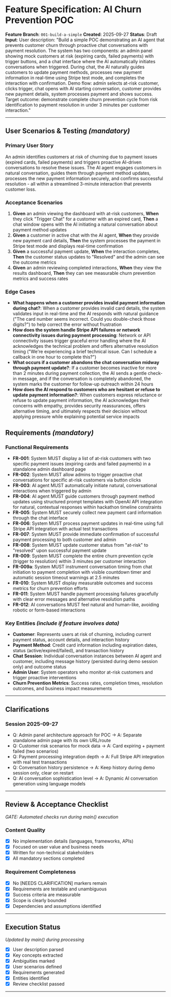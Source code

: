 # Feature Specification: AI Churn Prevention POC

**Feature Branch**: `001-build-a-simple`
**Created**: 2025-09-27
**Status**: Draft
**Input**: User description: "Build a simple POC demonstrating an AI agent that prevents customer churn through proactive chat conversations with payment resolution. The system has two components: an admin panel showing mock customers at risk (expiring cards, failed payments) with trigger buttons, and a chat interface where the AI automatically initiates conversations when triggered. During chat, the AI naturally guides customers to update payment methods, processes new payment information in real-time using Stripe test mode, and completes the interaction with confirmation. Demo flow: admin selects at-risk customer, clicks trigger, chat opens with AI starting conversation, customer provides new payment details, system processes payment and shows success. Target outcome: demonstrate complete churn prevention cycle from risk identification to payment resolution in under 3 minutes per customer interaction."

---

## User Scenarios & Testing *(mandatory)*

### Primary User Story
An admin identifies customers at risk of churning due to payment issues (expired cards, failed payments) and triggers proactive AI-driven conversations to resolve these issues. The AI agent engages customers in natural conversation, guides them through payment method updates, processes the new payment information securely, and confirms successful resolution - all within a streamlined 3-minute interaction that prevents customer loss.

### Acceptance Scenarios
1. **Given** an admin viewing the dashboard with at-risk customers, **When** they click "Trigger Chat" for a customer with an expired card, **Then** a chat window opens with the AI initiating a natural conversation about payment method updates
2. **Given** a customer in active chat with the AI agent, **When** they provide new payment card details, **Then** the system processes the payment in Stripe test mode and displays real-time confirmation
3. **Given** a successful payment update, **When** the interaction completes, **Then** the customer status updates to "Resolved" and the admin can see the outcome metrics
4. **Given** an admin reviewing completed interactions, **When** they view the results dashboard, **Then** they can see measurable churn prevention metrics and success rates

### Edge Cases
- **What happens when a customer provides invalid payment information during chat?**: When a customer provides invalid card details, the system validates input in real-time and the AI responds with natural guidance ("The card number seems incorrect. Could you double-check those digits?") to help correct the error without frustration
- **How does the system handle Stripe API failures or network connectivity issues during payment processing**: Network or API connectivity issues trigger graceful error handling where the AI acknowledges the technical problem and offers alternative resolution timing ("We're experiencing a brief technical issue. Can I schedule a callback in one hour to complete this?")
- **What occurs if a customer abandons the chat conversation midway through payment update?**: If a customer becomes inactive for more than 2 minutes during payment collection, the AI sends a gentle check-in message, and if the conversation is completely abandoned, the system marks the customer for follow-up outreach within 24 hours
- **How does the AI respond to customers who are hesitant or refuse to update payment information?**: When customers express reluctance or refuse to update payment information, the AI acknowledges their concerns with empathy, provides security reassurances, offers alternative timing, and ultimately respects their decision without applying pressure while explaining potential service impacts

## Requirements *(mandatory)*

### Functional Requirements
- **FR-001**: System MUST display a list of at-risk customers with two specific payment issues (expiring cards and failed payments) in a standalone admin dashboard page
- **FR-002**: System MUST allow admins to trigger proactive chat conversations for specific at-risk customers via button clicks
- **FR-003**: AI agent MUST automatically initiate natural, conversational interactions when triggered by admin
- **FR-004**: AI agent MUST guide customers through payment method updates using structured prompt templates with OpenAI API integration for natural, contextual responses within hackathon timeline constraints
- **FR-005**: System MUST securely collect new payment card information through the chat interface
- **FR-006**: System MUST process payment updates in real-time using full Stripe API integration with actual test transactions
- **FR-007**: System MUST provide immediate confirmation of successful payment processing to both customer and admin
- **FR-008**: System MUST update customer status from "at-risk" to "resolved" upon successful payment update
- **FR-009**: System MUST complete the entire churn prevention cycle (trigger to resolution) within 3 minutes per customer interaction
- **FR-009a**: System MUST instrument conversation timing from chat initiation to payment completion with visible countdown timer and automatic session timeout warnings at 2.5 minutes
- **FR-010**: System MUST display measurable outcomes and success metrics for churn prevention efforts
- **FR-011**: System MUST handle payment processing failures gracefully with clear error messages and alternative resolution paths
- **FR-012**: AI conversations MUST feel natural and human-like, avoiding robotic or form-based interactions

### Key Entities *(include if feature involves data)*
- **Customer**: Represents users at risk of churning, including current payment status, account details, and interaction history
- **Payment Method**: Credit card information including expiration dates, status (active/expired/failed), and transaction history
- **Chat Session**: Individual conversation instances between AI agent and customer, including message history (persisted during demo session only) and outcome status
- **Admin User**: System operators who monitor at-risk customers and trigger proactive interventions
- **Churn Prevention Metrics**: Success rates, completion times, resolution outcomes, and business impact measurements

---

## Clarifications

### Session 2025-09-27
- Q: Admin panel architecture approach for POC → A: Separate standalone admin page with its own URL/route
- Q: Customer risk scenarios for mock data → A: Card expiring + payment failed (two scenarios)
- Q: Payment processing integration depth → A: Full Stripe API integration with real test transactions
- Q: Conversation history persistence → A: Keep history during demo session only, clear on restart
- Q: AI conversation sophistication level → A: Dynamic AI conversation generation using language models

---

## Review & Acceptance Checklist
*GATE: Automated checks run during main() execution*

### Content Quality
- [x] No implementation details (languages, frameworks, APIs)
- [x] Focused on user value and business needs
- [x] Written for non-technical stakeholders
- [x] All mandatory sections completed

### Requirement Completeness
- [x] No [NEEDS CLARIFICATION] markers remain
- [x] Requirements are testable and unambiguous
- [x] Success criteria are measurable
- [x] Scope is clearly bounded
- [x] Dependencies and assumptions identified

---

## Execution Status
*Updated by main() during processing*

- [x] User description parsed
- [x] Key concepts extracted
- [x] Ambiguities marked
- [x] User scenarios defined
- [x] Requirements generated
- [x] Entities identified
- [x] Review checklist passed

---
